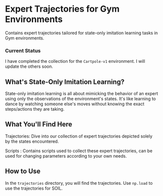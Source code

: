# Expert Trajectories for Gym Environments
Contains expert trajectories tailored for state-only imitation learning tasks in Gym environments. 

### Current Status 
I have completed the collection for the `Cartpole-v1` environment. I will update the others soon.

## What's State-Only Imitation Learning?
State-only imitation learning is all about mimicking the behavior of an expert using only the observations of the environment's states. It's like learning to dance by watching someone else's moves without knowing the exact steps/actions they are taking.

## What You'll Find Here
Trajectories: Dive into our collection of expert trajectories depicted solely by the states encountered.

Scripts : Contains scripts used to collect these expert trajectories, can be used for changing parameters according to your own needs. 

## How to Use 
In the `trajectories` directory, you will find the trajectories. Use `np.load` to use the trajectories for SOIL.
